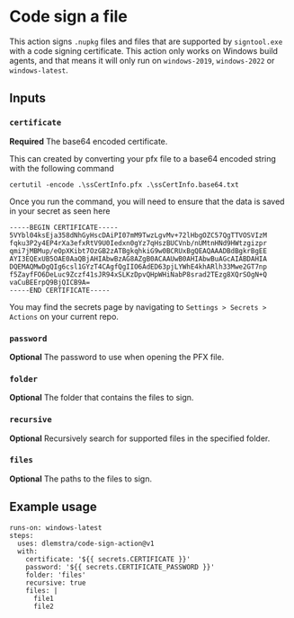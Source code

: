 # Code sign a file

This action signs `.nupkg` files and files that are supported by `signtool.exe` with a code signing certificate. This action only works on Windows build agents, and that means it will only run on `windows-2019`, `windows-2022` or `windows-latest`.

## Inputs

### `certificate`

**Required** The base64 encoded certificate.

This can created by converting your pfx file to a base64 encoded string with the following command

```
certutil -encode .\ssCertInfo.pfx .\ssCertInfo.base64.txt
```

Once you run the command, you will need to ensure that the data is saved in your secret as seen here

```
-----BEGIN CERTIFICATE-----
5VYbl04ksEja358dNhGyHscDAiPI07mM9TwzLgvMv+72lHbgOZC57QgTTVOSVIzM
fqku3P2y4EP4rXa3efxRtV9U0Iedxn0gYz7qHszBUCVnb/nUMtnHNd9HWtzgizpr
qmi7jMBMup/eOpXKibt7OzGB2zATBgkqhkiG9w0BCRUxBgQEAQAAADBdBgkrBgEE
AYI3EQExUB5OAE0AaQBjAHIAbwBzAG8AZgB0ACAAUwB0AHIAbwBuAGcAIABDAHIA
DQEMAQMwDgQIg6csl1GYzT4CAgfQgIIO6AdED63pjLYWhE4khARlh33Mwe2GT7np
f5ZayfFO6DeLuc9Zczf41sJR94xSLKzDpvQHpWHiNabP8srad2TEzg8XQrSOgN+Q
vaCuBEErpQ9BjQICB9A=
-----END CERTIFICATE-----
```

You may find the secrets page by navigating to `Settings > Secrets > Actions` on your current repo.

### `password`

**Optional** The password to use when opening the PFX file.

### `folder`

**Optional** The folder that contains the files to sign.

### `recursive`

**Optional** Recursively search for supported files in the specified folder.

### `files`

**Optional** The paths to the files to sign.

## Example usage

```
runs-on: windows-latest
steps:
  uses: dlemstra/code-sign-action@v1
  with:
    certificate: '${{ secrets.CERTIFICATE }}'
    password: '${{ secrets.CERTIFICATE_PASSWORD }}'
    folder: 'files'
    recursive: true
    files: |
      file1
      file2
```

